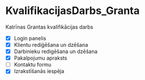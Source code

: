 # KvalifikacijasDarbs_Granta
Katrīnas Grantas kvalifikācijas darbs
- [x] Login panelis
- [x] Klientu rediģēšana un dzēšana
- [x] Darbinieku redigēšana un dzēšana
- [x]  Pakalpojumu apraksts
- [ ]  Kontaktu formu
- [x]  Izrakstīšanās iespēja
